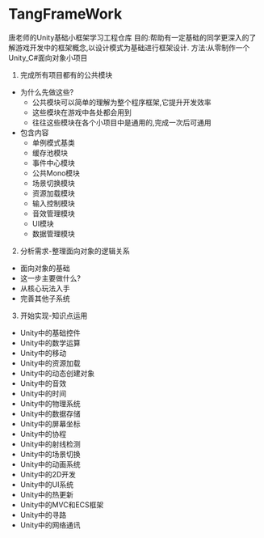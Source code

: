 # TangFrameWork
唐老师的Unity基础小框架学习工程仓库
目的:帮助有一定基础的同学更深入的了解游戏开发中的框架概念,以设计模式为基础进行框架设计.
方法:从零制作一个Unity_C#面向对象小项目

1. 完成所有项目都有的公共模块
- 为什么先做这些?
   - 公共模块可以简单的理解为整个程序框架,它提升开发效率
   - 这些模块在游戏中各处都会用到
   - 往往这些模块在各个小项目中是通用的,完成一次后可通用
- 包含内容
   - 单例模式基类
   - 缓存池模块
   - 事件中心模块
   - 公共Mono模块
   - 场景切换模块
   - 资源加载模块
   - 输入控制模块
   - 音效管理模块
   - UI模块
   - 数据管理模块
2. 分析需求-整理面向对象的逻辑关系
- 面向对象的基础
- 这一步主要做什么?
- 从核心玩法入手
- 完善其他子系统
3. 开始实现-知识点运用
- Unity中的基础控件
- Unity中的数学运算
- Unity中的移动
- Unity中的资源加载
- Unity中的动态创建对象
- Unity中的音效
- Unity中的时间
- Unity中的物理系统
- Unity中的数据存储
- Unity中的屏幕坐标
- Unity中的协程
- Unity中的射线检测
- Unity中的场景切换
- Unity中的动画系统
- Unity中的2D开发
- Unity中的UI系统
- Unity中的热更新
- Unity中的MVC和ECS框架
- Unity中的寻路
- Unity中的网络通讯
